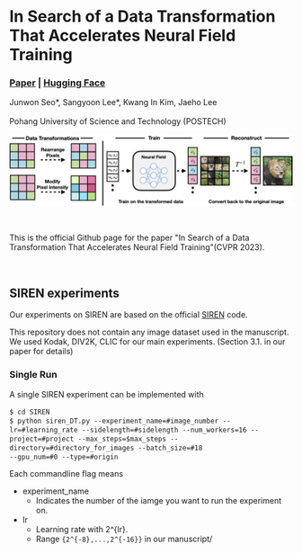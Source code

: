 # In Search of a Data Transformation That Accelerates Neural Field Training
### [Paper](https://arxiv.org/abs/2311.17094) | [Hugging Face](https://huggingface.co/papers/2311.17094)

Junwon Seo\*, Sangyoon Lee\*, Kwang In Kim, Jaeho Lee<br><br>
Pohang University of Science and Technology (POSTECH)

![pipeline](./assets/pipeline1.png)

<br>

This is the official Github page for the paper "In Search of a Data Transformation That Accelerates Neural Field Training"(CVPR 2023).

<br>

## SIREN experiments

Our experiments on SIREN are based on the official [SIREN](https://github.com/vsitzmann/siren) code.<br>

This repository does not contain any image dataset used in the manuscript.<br>
We used Kodak, DIV2K, CLIC for our main experiments. (Section 3.1. in our paper for details)
<br>

### Single Run

A single SIREN experiment can be implemented with

```
$ cd SIREN
$ python siren_DT.py --experiment_name=#image_number --lr=#learning_rate --sidelength=#sidelength --num_workers=16 --project=#project --max_steps=$max_steps --directory=#directory_for_images --batch_size=#18
--gpu_num=#0 --type=#origin
```

Each commandline flag means<br>
* experiment_name
    * Indicates the number of the iamge you want to run the experiment on.
* lr
    * Learning rate with 2^{lr}.
    * Range `{2^{-8},...,2^{-16}}` in our manuscript/